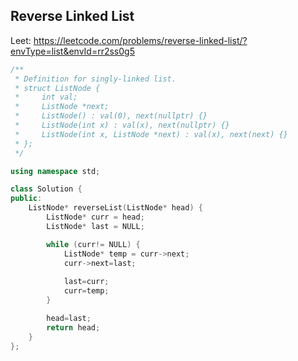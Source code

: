 ## Reverse Linked List
Leet: https://leetcode.com/problems/reverse-linked-list/?envType=list&envId=rr2ss0g5

```cpp
/**
 * Definition for singly-linked list.
 * struct ListNode {
 *     int val;
 *     ListNode *next;
 *     ListNode() : val(0), next(nullptr) {}
 *     ListNode(int x) : val(x), next(nullptr) {}
 *     ListNode(int x, ListNode *next) : val(x), next(next) {}
 * };
 */

using namespace std;

class Solution {
public:
    ListNode* reverseList(ListNode* head) {
        ListNode* curr = head;
        ListNode* last = NULL;

        while (curr!= NULL) {
            ListNode* temp = curr->next;
            curr->next=last;
            
            last=curr;
            curr=temp;
        }

        head=last;
        return head;
    }
};
```